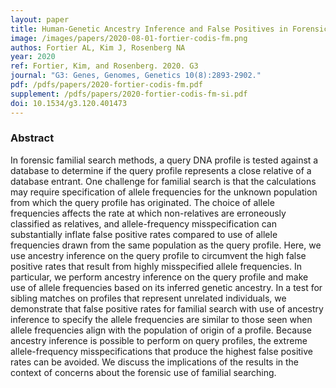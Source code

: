 ```yaml
---
layout: paper
title: Human-Genetic Ancestry Inference and False Positives in Forensic Familial Searching 
image: /images/papers/2020-08-01-fortier-codis-fm.png
authos: Fortier AL, Kim J, Rosenberg NA
year: 2020
ref: Fortier, Kim, and Rosenberg. 2020. G3
journal: "G3: Genes, Genomes, Genetics 10(8):2893-2902."
pdf: /pdfs/papers/2020-fortier-codis-fm.pdf
supplement: /pdfs/papers/2020-fortier-codis-fm-si.pdf
doi: 10.1534/g3.120.401473
---
```


### Abstract
In forensic familial search methods, a query DNA profile is tested against a database to determine if the query profile represents a close relative of a database entrant. One challenge for familial search is that the calculations may require specification of allele frequencies for the unknown population from which the query profile has originated. The choice of allele frequencies affects the rate at which non-relatives are erroneously classified as relatives, and allele-frequency misspecification can substantially inflate false positive rates compared to use of allele frequencies drawn from the same population as the query profile. Here, we use ancestry inference on the query profile to circumvent the high false positive rates that result from highly misspecified allele frequencies. In particular, we perform ancestry inference on the query profile and make use of allele frequencies based on its inferred genetic ancestry. In a test for sibling matches on profiles that represent unrelated individuals, we demonstrate that false positive rates for familial search with use of ancestry inference to specify the allele frequencies are similar to those seen when allele frequencies align with the population of origin of a profile. Because ancestry inference is possible to perform on query profiles, the extreme allele-frequency misspecifications that produce the highest false positive rates can be avoided. We discuss the implications of the results in the context of concerns about the forensic use of familial searching.

